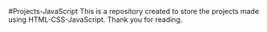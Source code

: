 #Projects-JavaScript
This is a repository created to store the projects made using HTML-CSS-JavaScript. Thank you for reading. 
